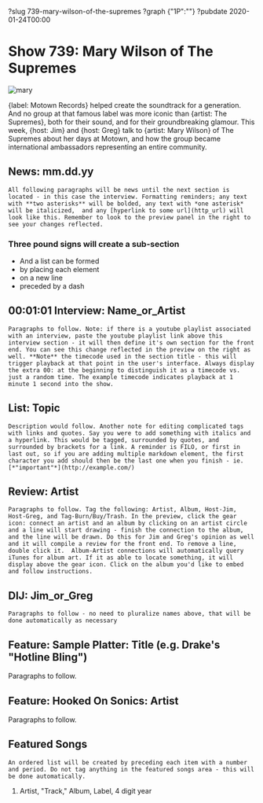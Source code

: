 ?slug 739-mary-wilson-of-the-supremes
?graph {"1P":""}
?pubdate 2020-01-24T00:00

# Show 739: Mary Wilson of The Supremes

![mary](//static.soundopinions.org/images/2020/mary.jpg)

{label: Motown Records} helped create the soundtrack for a generation. And no group at that famous label was more iconic than {artist: The Supremes}, both for their sound, and for their groundbreaking glamour. This week, {host: Jim} and {host: Greg} talk to {artist: Mary Wilson} of The Supremes about her days at Motown, and how the group became international ambassadors representing an entire community.


## News: mm.dd.yy
    All following paragraphs will be news until the next section is located - in this case the interview. Formatting reminders; any text with **two asterisks** will be bolded, any text with *one asterisk* will be italicized,  and any [hyperlink to some url](http_url) will look like this. Remember to look to the preview panel in the right to see your changes reflected.

### Three pound signs will create a sub-section
- And a list can be formed
- by placing each element
- on a new line
- preceded by a dash


## 00:01:01 Interview: Name_or_Artist
    Paragraphs to follow. Note: if there is a youtube playlist associated with an interview, paste the youtube playlist link above this interview section - it will then define it's own section for the front end. You can see this change reflected in the preview on the right as well. **Note** the timecode used in the section title - this will trigger playback at that point in the user's interface. Always display the extra 00: at the beginning to distinguish it as a timecode vs. just a random time. The example timecode indicates playback at 1 minute 1 second into the show.


## List: Topic
    Description would follow. Another note for editing complicated tags with links and quotes. Say you were to add something with italics and a hyperlink. This would be tagged, surrounded by quotes, and surrounded by brackets for a link. A reminder is FILO, or first in last out, so if you are adding multiple markdown element, the first character you add should then be the last one when you finish - ie.  [*"important"*](http://example.com/)


## Review: Artist
    Paragraphs to follow. Tag the following: Artist, Album, Host-Jim, Host-Greg, and Tag-Burn/Buy/Trash. In the preview, click the gear icon: connect an artist and an album by clicking on an artist circle and a line will start drawing - finish the connection to the album, and the line will be drawn. Do this for Jim and Greg's opinion as well and it will compile a review for the front end. To remove a line, double click it.  Album-Artist connections will automatically query iTunes for album art. If it as able to locate something, it will display above the gear icon. Click on the album you'd like to embed and follow instructions.


## DIJ: Jim_or_Greg
    Paragraphs to follow - no need to pluralize names above, that will be done automatically as necessary

## Feature: Sample Platter: Title (e.g. Drake's "Hotline Bling")
Paragraphs to follow.

## Feature: Hooked On Sonics: Artist
Paragraphs to follow.

## Featured Songs
    An ordered list will be created by preceding each item with a number and period. Do not tag anything in the featured songs area - this will be done automatically.

1. Artist, "Track," Album, Label, 4 digit year
